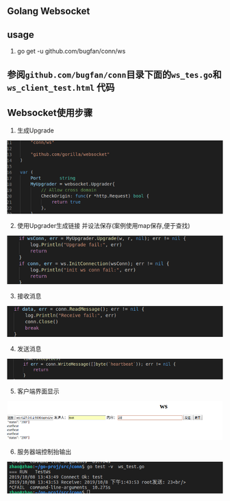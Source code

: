 ## Golang Websocket

## usage 
1. go get -u github.com/bugfan/conn/ws

## 参阅`github.com/bugfan/conn`目录下面的`ws_tes.go`和`ws_client_test.html` 代码 
## Websocket使用步骤
1. 生成Upgrade

![avatar](./img/gen_ws.png)

2. 使用Upgrader生成链接 并设法保存(案例使用map保存,便于查找)

![avatar](./img/save_con.png)

3. 接收消息

![avatar](./img/con_recv.png)

4. 发送消息

![avatar](./img/con_send.png)

5. 客户端界面显示

![avatar](./img/ws_c_o.png)

6. 服务器端控制抬输出

![avatar](./img/ws_s_o.png)


